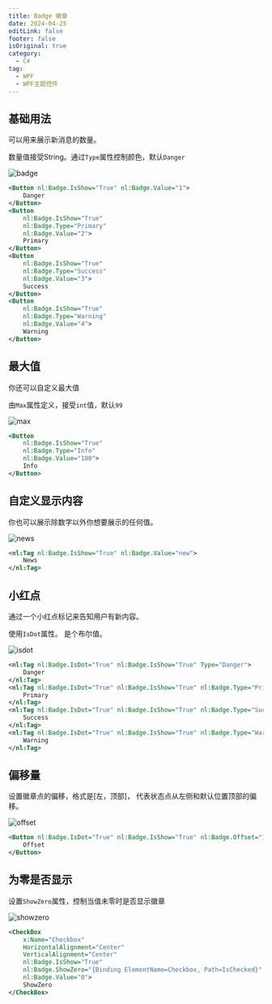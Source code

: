 ```yaml
---
title: Badge 徽章
date: 2024-04-25
editLink: false
footer: false
isOriginal: true
category:
  - C#
tag:
  - WPF
  - WPF主题控件
---
```


## 基础用法

可以用来展示新消息的数量。

数量值接受String。通过`Type`属性控制颜色，默认`Danger`

![badge](https://image.ilyl.life:8443/wpf-theme/badge/badge.png)

```xml
<Button nl:Badge.IsShow="True" nl:Badge.Value="1">
    Danger
</Button>
<Button
    nl:Badge.IsShow="True"
    nl:Badge.Type="Primary"
    nl:Badge.Value="2">
    Primary
</Button>
<Button
    nl:Badge.IsShow="True"
    nl:Badge.Type="Success"
    nl:Badge.Value="3">
    Success
</Button>
<Button
    nl:Badge.IsShow="True"
    nl:Badge.Type="Warning"
    nl:Badge.Value="4">
    Warning
</Button>
```

## 最大值

你还可以自定义最大值

由`Max`属性定义，接受`int`值，默认`99`

![max](https://image.ilyl.life:8443/wpf-theme/badge/badge-max.png)

```xml
<Button
    nl:Badge.IsShow="True"
    nl:Badge.Type="Info"
    nl:Badge.Value="100">
    Info
</Button>
```

## 自定义显示内容

你也可以展示除数字以外你想要展示的任何值。

![news](https://image.ilyl.life:8443/wpf-theme/badge/badge-new.png)

```xml
<nl:Tag nl:Badge.IsShow="True" nl:Badge.Value="new">
    News
</nl:Tag>
```

## 小红点

通过一个小红点标记来告知用户有新内容。

使用`IsDot`属性。 是个布尔值。

![isdot](https://image.ilyl.life:8443/wpf-theme/badge/badge-isdot.png)

```xml
<nl:Tag nl:Badge.IsDot="True" nl:Badge.IsShow="True" Type="Danger">
    Danger
</nl:Tag>
<nl:Tag nl:Badge.IsDot="True" nl:Badge.IsShow="True" nl:Badge.Type="Primary" Type="Primary">
    Primary
</nl:Tag>
<nl:Tag nl:Badge.IsDot="True" nl:Badge.IsShow="True" nl:Badge.Type="Success" Type="Success">
    Success
</nl:Tag>
<nl:Tag nl:Badge.IsDot="True" nl:Badge.IsShow="True" nl:Badge.Type="Warning" Type="Warning">
    Warning
</nl:Tag>
```

## 偏移量

设置徽章点的偏移，格式是[左，顶部]， 代表状态点从左侧和默认位置顶部的偏移。

![offset](https://image.ilyl.life:8443/wpf-theme/badge/badge-offset.png)

```xml
<Button nl:Badge.IsDot="True" nl:Badge.IsShow="True" nl:Badge.Offset="10,5">
    Offset
</Button>
```

## 为零是否显示

设置`ShowZero`属性，控制当值未零时是否显示徽章

![showzero](https://image.ilyl.life:8443/wpf-theme/badge/badge-showzero.gif)

```xml
<CheckBox
    x:Name="Checkbox"
    HorizontalAlignment="Center"
    VerticalAlignment="Center"
    nl:Badge.IsShow="True"
    nl:Badge.ShowZero="{Binding ElementName=Checkbox, Path=IsChecked}"
    nl:Badge.Value="0">
    ShowZero
</CheckBox>
```